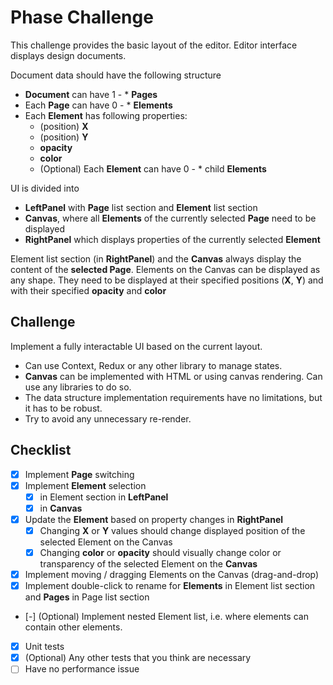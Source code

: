 # Phase Challenge

This challenge provides the basic layout of the editor. Editor interface displays design documents.

Document data should have the following structure

- **Document** can have 1 \- \* **Pages**
- Each **Page** can have 0 \- \* **Elements**
- Each **Element** has following properties:
  - (position) **X**
  - (position) **Y**
  - **opacity**
  - **color**
  - (Optional) Each **Element** can have 0 \- \* child **Elements**

UI is divided into

- **LeftPanel** with **Page** list section and **Element** list section
- **Canvas**, where all **Elements** of the currently selected **Page** need to be displayed
- **RightPanel** which displays properties of the currently selected **Element**

Element list section (in **RightPanel**) and the **Canvas** always display the content of the **selected Page**. Elements on the Canvas can be displayed as any shape. They need to be displayed at their specified positions (**X**, **Y**) and with their specified **opacity** and **color**

## Challenge

Implement a fully interactable UI based on the current layout.

- Can use Context, Redux or any other library to manage states.
- **Canvas** can be implemented with HTML or using canvas rendering. Can use any libraries to do so.
- The data structure implementation requirements have no limitations, but it has to be robust.
- Try to avoid any unnecessary re-render.

## Checklist

- [X] Implement **Page** switching
- [X] Implement **Element** selection
  - [X] in Element section in **LeftPanel**
  - [X] in **Canvas**
- [X] Update the **Element** based on property changes in **RightPanel**
  - [X] Changing **X** or **Y** values should change displayed position of the selected Element on the Canvas
  - [X] Changing **color** or **opacity** should visually change color or transparency of the selected Element on the **Canvas**
- [X] Implement moving / dragging Elements on the Canvas (drag-and-drop)
- [X] Implement double-click to rename for **Elements** in Element list section and **Pages** in Page list section
- [-] (Optional) Implement nested Element list, i.e. where elements can contain other elements.
- [X] Unit tests
- [X] (Optional) Any other tests that you think are necessary
- [ ] Have no performance issue
